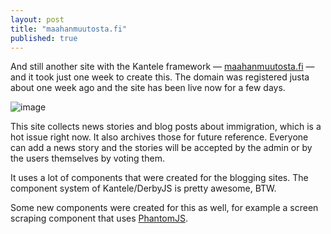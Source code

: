 ```yaml
---
layout: post
title: "maahanmuutosta.fi"
published: true
---
```


And still another site with the Kantele framework — [maahanmuutosta.fi](maahanmuutosta.fi) — and it took just one week to create this. The domain was registered justa about one week ago and the site has been live now for a few days.

![image](https://cloud.githubusercontent.com/assets/433707/10806241/76635ad0-7ddc-11e5-8cb0-eaa00d8d7b03.png)

This site collects news stories and blog posts about immigration, which is a hot issue right now. It also archives those for future reference. Everyone can add a news story and the stories will be accepted by the admin or by the users themselves by voting them.

It uses a lot of components that were created for the blogging sites. The component system of Kantele/DerbyJS is pretty awesome, BTW.

Some new components were created for this as well, for example a screen scraping component that uses [PhantomJS](http://phantomjs.org/).
